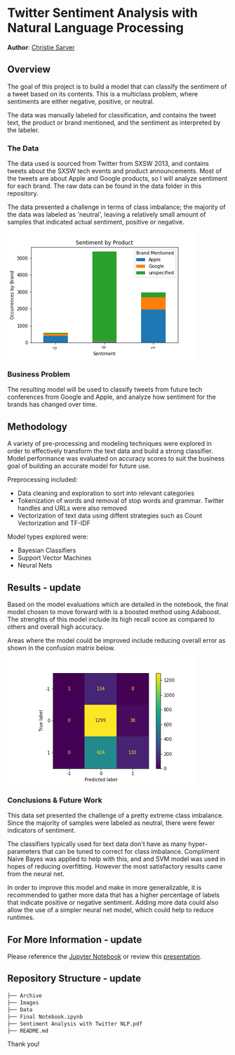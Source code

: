 # Twitter Sentiment Analysis with Natural Language Processing

**Author**: [Christie Sarver](mailto:christie.sarver@gmail.com)

## Overview

The goal of this project is to build a model that can classify the sentiment of a tweet based on its contents. This is a multiclass problem, where sentiments are either negative, positive, or neutral. 

The data was manually labeled for classification, and contains the tweet text, the product or brand mentioned, and the sentiment as interpreted by the labeler.

### The Data

The data used is sourced from Twitter from SXSW 2013, and contains tweets about the SXSW tech events and product announcements. Most of the tweets are about Apple and Google products, so I will analyze sentiment for each brand. The raw data can be found in the data folder in this repository.

The data presented a challenge in terms of class imbalance; the majority of the data was labeled as 'neutral', leaving a relatively small amount of samples that indicated actual sentiment, positive or negative. 

![sentiment_bars.png](./Images/sentiment_bars.png)

### Business Problem

The resulting model will be used to classify tweets from future tech conferences from Google and Apple, and analyze how sentiment for the brands has changed over time.

## Methodology 

A variety of pre-processing and modeling techniques were explored in order to effectively transform the text data and build a strong classifier. Model performance was evaluated on accuracy scores to suit the business goal of building an accurate model for future use.  

Preprocessing included:

* Data cleaning and exploration to sort into relevant categories
* Tokenization of words and removal of stop words and grammar. Twitter handles and URLs were also removed
* Vectorization of text data using diffent strategies such as Count Vectorization and TF-IDF

Model types explored were:

* Bayesian Classifiers
* Support Vector Machines
* Neural Nets

## Results - update

Based on the model evaluations which are detailed in the notebook, the final model chosen to move forward with is a boosted method using Adaboost. The strenghts of this model include its high recall score as compared to others and overall high accuracy.

Areas where the model could be improved include reducing overall error as shown in the confusion matrix below.

![confusion_matrix.png](./images/confusion_matrix.png)

### Conclusions & Future Work

This data set presented the challenge of a pretty extreme class imbalance. Since the majority of samples were labeled as neutral, there were fewer indicators of sentiment.

The classifiers typically used for text data don't have as many hyper-parameters that can be tuned to correct for class imbalance. Compliment Naive Bayes was applied to help with this, and and SVM model was used in hopes of reducing overfitting. However the most satisfactory results came from the neural net.

In order to improve this model and make in more generalizable, it is recommended to gather more data that has a higher percentage of labels that indicate positive or negative sentiment. Adding more data could also allow the use of a simpler neural net model, which could help to reduce runtimes.

## For More Information - update

Please reference the [Jupyter Notebook](./Final%20Notebook.ipynb) or review this [presentation](./Data%20Classification%20Presentation.pdf).

## Repository Structure - update

```
├── Archive
├── Images
├── Data
├── Final Notebook.ipynb
├── Sentiment Analysis with Twitter NLP.pdf
├── README.md

```
Thank you!
